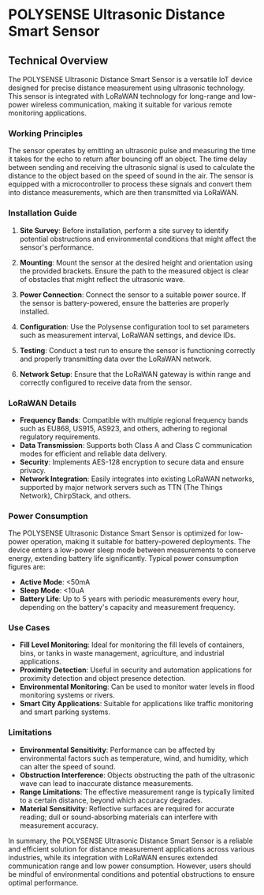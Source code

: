 # POLYSENSE Ultrasonic Distance Smart Sensor

## Technical Overview

The POLYSENSE Ultrasonic Distance Smart Sensor is a versatile IoT device designed for precise distance measurement using ultrasonic technology. This sensor is integrated with LoRaWAN technology for long-range and low-power wireless communication, making it suitable for various remote monitoring applications.

### Working Principles

The sensor operates by emitting an ultrasonic pulse and measuring the time it takes for the echo to return after bouncing off an object. The time delay between sending and receiving the ultrasonic signal is used to calculate the distance to the object based on the speed of sound in the air. The sensor is equipped with a microcontroller to process these signals and convert them into distance measurements, which are then transmitted via LoRaWAN.

### Installation Guide

1. **Site Survey**: Before installation, perform a site survey to identify potential obstructions and environmental conditions that might affect the sensor's performance.
   
2. **Mounting**: Mount the sensor at the desired height and orientation using the provided brackets. Ensure the path to the measured object is clear of obstacles that might reflect the ultrasonic wave.
   
3. **Power Connection**: Connect the sensor to a suitable power source. If the sensor is battery-powered, ensure the batteries are properly installed.
   
4. **Configuration**: Use the Polysense configuration tool to set parameters such as measurement interval, LoRaWAN settings, and device IDs.
   
5. **Testing**: Conduct a test run to ensure the sensor is functioning correctly and properly transmitting data over the LoRaWAN network.

6. **Network Setup**: Ensure that the LoRaWAN gateway is within range and correctly configured to receive data from the sensor.

### LoRaWAN Details

- **Frequency Bands**: Compatible with multiple regional frequency bands such as EU868, US915, AS923, and others, adhering to regional regulatory requirements.
- **Data Transmission**: Supports both Class A and Class C communication modes for efficient and reliable data delivery.
- **Security**: Implements AES-128 encryption to secure data and ensure privacy.
- **Network Integration**: Easily integrates into existing LoRaWAN networks, supported by major network servers such as TTN (The Things Network), ChirpStack, and others.

### Power Consumption

The POLYSENSE Ultrasonic Distance Smart Sensor is optimized for low-power operation, making it suitable for battery-powered deployments. The device enters a low-power sleep mode between measurements to conserve energy, extending battery life significantly. Typical power consumption figures are:

- **Active Mode**: <50mA
- **Sleep Mode**: <10uA
- **Battery Life**: Up to 5 years with periodic measurements every hour, depending on the battery's capacity and measurement frequency.

### Use Cases

- **Fill Level Monitoring**: Ideal for monitoring the fill levels of containers, bins, or tanks in waste management, agriculture, and industrial applications.
- **Proximity Detection**: Useful in security and automation applications for proximity detection and object presence detection.
- **Environmental Monitoring**: Can be used to monitor water levels in flood monitoring systems or rivers.
- **Smart City Applications**: Suitable for applications like traffic monitoring and smart parking systems.

### Limitations

- **Environmental Sensitivity**: Performance can be affected by environmental factors such as temperature, wind, and humidity, which can alter the speed of sound.
- **Obstruction Interference**: Objects obstructing the path of the ultrasonic wave can lead to inaccurate distance measurements.
- **Range Limitations**: The effective measurement range is typically limited to a certain distance, beyond which accuracy degrades.
- **Material Sensitivity**: Reflective surfaces are required for accurate reading; dull or sound-absorbing materials can interfere with measurement accuracy.
  
In summary, the POLYSENSE Ultrasonic Distance Smart Sensor is a reliable and efficient solution for distance measurement applications across various industries, while its integration with LoRaWAN ensures extended communication range and low power consumption. However, users should be mindful of environmental conditions and potential obstructions to ensure optimal performance.